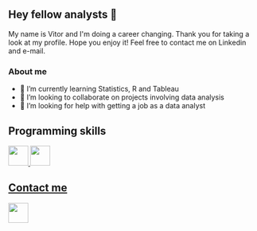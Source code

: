 ## Hey fellow analysts 👋

My name is Vitor and I'm doing a career changing. Thank you for taking a look at my profile. Hope you enjoy it! Feel free to contact me on Linkedin and e-mail.

### About me
- 🌱 I’m currently learning Statistics, R and Tableau
- 👯 I’m looking to collaborate on projects involving data analysis
- 🤔 I’m looking for help with getting a job as a data analyst

## Programming skills 

<div>
  <a href="https://github.com/VitorR8?tab=repositories">
  <img height="40" width="40" src="https://cdn.jsdelivr.net/gh/devicons/devicon/icons/python/python-original-wordmark.svg" />
  <img height="40" width="40" src="https://cdn.jsdelivr.net/gh/devicons/devicon/icons/rstudio/rstudio-original.svg" />

## Contact me

<div>
  <a href="https://www.linkedin.com/in/vitorsouza992673181">
  <img height="40" width="40" src="https://cdn.jsdelivr.net/gh/devicons/devicon/icons/linkedin/linkedin-original.svg" />
      
          


          
